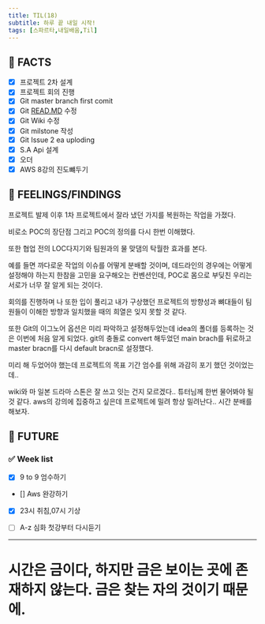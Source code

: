 ```yaml
---
title: TIL(18)
subtitle: 하루 끝 내일 시작!
tags: [스파르타,내일배움,Til]
---
```



## 📌 FACTS

- [x]  프로젝트 2차 설계
- [x]  프로젝트 회의 진행
- [x]  Git master branch first comit
- [x]  Git [READ.MD](http://READ.MD) 수정
- [x]  Git Wiki 수정
- [x]  Git milstone 작성
- [x]  Git Issue 2 ea uploding
- [x]  S.A Api 설계
- [x]  오더
- [x]  AWS 8강의 진도뺴두기

## 📌 FEELINGS/FINDINGS

프로젝트 발제 이후 1차 프로젝트에서 잘라 냈던 가지를 복원하는 작업을 가졌다.

비로소 POC의 장단점 그리고 POC의 정의를 다시 한번 이해했다.

또한 협업 전의 LOC다지기와 팀원과의 물 맞댐의 탁월한 효과를 본다.

예를 들면 까다로운 작업의 이슈를 어떻게 분배할 것이며, 데드라인의 경우에는 어떻게 설정해야 하는지
한참을 고민을 요구해오는 컨벤션인데, POC로 몸으로 부딪친 우리는 서로가 너무 잘 알게 되는 것이다.

회의를 진행하며 나 또한 입이 풀리고 내가 구상했던 프로젝트의 방향성과 뼈대들이 팀원들이 이해한 방향과 일치했을 때의 희열은 잊지 못할 것 같다.

또한 Git의 이그노어 옵션은 미리 파악하고 설정해두었는데 idea의 폴더를 등록하는 것은 이번에 처음 알게 되었다.
git의 충돌로 convert 해두었던 main brach를 뒤로하고 master bracn를 다시 default bracn로 설정했다.

미리 해 두었어야 했는데 프로젝트의 목표 기간 엄수를 위해 과감히 포기 했던 것이었는데..

wiki와 마 일본 드라마 스톤은 잘 쓰고 잇는 건지 모르겠다.. 튜터님께 한번 물어봐야 될 것 같다.
aws의 강의에 집중하고 싶은데 프로젝트에 밀려 항상 밀려난다.. 시간 분배를 해보자.


## 📌 FUTURE

### ✅ Week list
- [x]   9 to 9 엄수하기

- []   Aws 완강하기

- [x]   23시 취침,07시 기상

- [ ]   A-z 심화 첫강부터 다시듣기

---

# 시간은 금이다, 하지만 금은 보이는 곳에 존재하지 않는다. 금은 찾는 자의 것이기 때문에.

